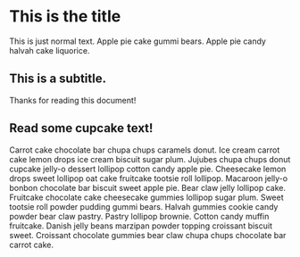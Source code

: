 # This is the title

This is just normal text. Apple pie cake gummi bears. Apple pie candy halvah cake liquorice.

## This is a subtitle.

Thanks for reading this document!

## Read some cupcake text!

Carrot cake chocolate bar chupa chups caramels donut. Ice cream carrot cake lemon drops ice cream biscuit sugar plum. Jujubes chupa chups donut cupcake jelly-o dessert lollipop cotton candy apple pie. Cheesecake lemon drops sweet lollipop oat cake fruitcake tootsie roll lollipop. Macaroon jelly-o bonbon chocolate bar biscuit sweet apple pie. Bear claw jelly lollipop cake. Fruitcake chocolate cake cheesecake gummies lollipop sugar plum. Sweet tootsie roll powder pudding gummi bears. Halvah gummies cookie candy powder bear claw pastry. Pastry lollipop brownie. Cotton candy muffin fruitcake. Danish jelly beans marzipan powder topping croissant biscuit sweet. Croissant chocolate gummies bear claw chupa chups chocolate bar carrot cake.
